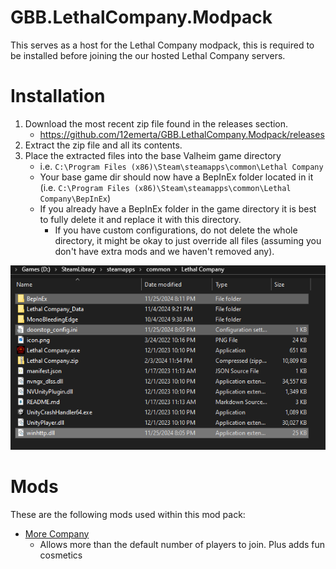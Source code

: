 # GBB.LethalCompany.Modpack
This serves as a host for the Lethal Company modpack, this is required to be installed before joining the our hosted Lethal Company servers.

# Installation
1. Download the most recent zip file found in the releases section.
    * https://github.com/12emerta/GBB.LethalCompany.Modpack/releases
2. Extract the zip file and all its contents.
3. Place the extracted files into the base Valheim game directory
    * i.e. `C:\Program Files (x86)\Steam\steamapps\common\Lethal Company`
    * Your base game dir should now have a BepInEx folder located in it (i.e. `C:\Program Files (x86)\Steam\steamapps\common\Lethal Company\BepInEx`)
    * If you already have a BepInEx folder in the game directory it is best to fully delete it and replace it with this directory.
        * If you have custom configurations, do not delete the whole directory, it might be okay to just override all files (assuming you don't have extra mods and we haven't removed any).

![example_installation](example_installation.png)

# Mods
These are the following mods used within this mod pack:
* [More Company](https://thunderstore.io/c/lethal-company/p/notnotnotswipez/MoreCompany/)
    * Allows more than the default number of players to join. Plus adds fun cosmetics
